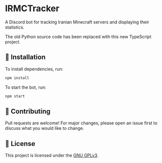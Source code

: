 # IRMCTracker

A Discord bot for tracking Iranian Minecraft servers and displaying their statistics.

The old Python source code has been replaced with this new TypeScript project.

## 🚀 Installation

To install dependencies, run:

```bash
npm install
```

To start the bot, run:

```bash
npm start
```

## 🤝 Contributing

Pull requests are welcome! For major changes, please open an issue first to discuss what you would like to change.

## 📜 License

This project is licensed under the [GNU GPLv3](https://choosealicense.com/licenses/gpl-3.0/).
